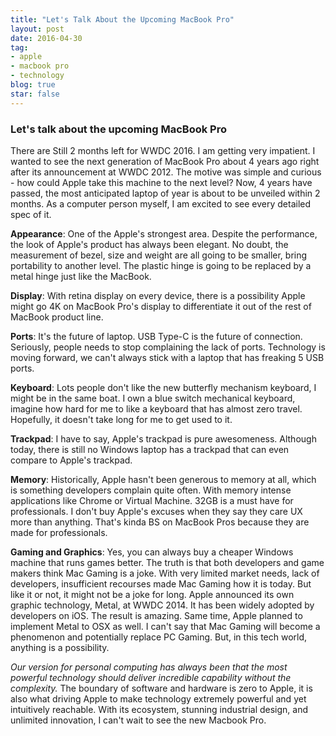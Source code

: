 ```yaml
---
title: "Let's Talk About the Upcoming MacBook Pro"
layout: post
date: 2016-04-30 
tag:
- apple 
- macbook pro
- technology
blog: true
star: false
---
```


### Let's talk about the upcoming MacBook Pro

There are Still 2 months left for WWDC 2016. I am getting very impatient. I wanted to see the next generation of MacBook Pro about 4 years ago right after its announcement at WWDC 2012. The motive was simple and curious - how could Apple take this machine to the next level? Now, 4 years have passed, the most anticipated laptop of year is about to be unveiled within 2 months. As a computer person myself, I am excited to see every detailed spec of it. 

**Appearance**: One of the Apple's strongest area. Despite the performance, the look of Apple's product has always been elegant. No doubt, the measurement of bezel, size and weight are all going to be smaller, bring portability to another level. The plastic hinge is going to be replaced by a metal hinge just like the MacBook.

**Display**: With retina display on every device, there is a possibility Apple might go 4K on MacBook Pro's display to differentiate it out of the rest of MacBook product line.

**Ports**: It's the future of laptop. USB Type-C is the future of connection. Seriously, people needs to stop complaining the lack of ports. Technology is moving forward, we can't always stick with a laptop that has freaking 5 USB ports.

**Keyboard**: Lots people don't like the new butterfly mechanism keyboard, I might be in the same boat. I own a blue switch mechanical keyboard, imagine how hard for me to like a keyboard that has almost zero travel. Hopefully, it doesn't take long for me to get used to it.

**Trackpad**: I have to say, Apple's trackpad is pure awesomeness. Although today, there is still no Windows laptop has a trackpad that can even compare to Apple's trackpad.

**Memory**: Historically, Apple hasn't been generous to memory at all, which is something developers complain quite often. With memory intense applications like Chrome or Virtual Machine. 32GB is a must have for professionals. I don't buy Apple's excuses when they say they care UX more than anything. That's kinda BS on MacBook Pros because they are made for professionals.

**Gaming and Graphics**: Yes, you can always buy a cheaper Windows machine that runs games better. The truth is that both developers and game makers think Mac Gaming is a joke. With very limited market needs, lack of developers, insufficient recourses made Mac Gaming how it is today. But like it or not, it might not be a joke for long. Apple announced its own graphic technology, Metal, at WWDC 2014. It has been widely adopted by developers on iOS. The result is amazing. Same time, Apple planned to implement Metal to OSX as well. I can't say that Mac Gaming will become a phenomenon and potentially replace PC Gaming. But, in this tech world, anything is a possibility.

*Our version for personal computing has always been that the most powerful technology should deliver incredible capability without the complexity.* The boundary of software and hardware is zero to Apple, it is also what driving Apple to make technology extremely powerful and yet intuitively reachable. With its ecosystem, stunning industrial design, and unlimited innovation, I can't wait to see the new Macbook Pro.
